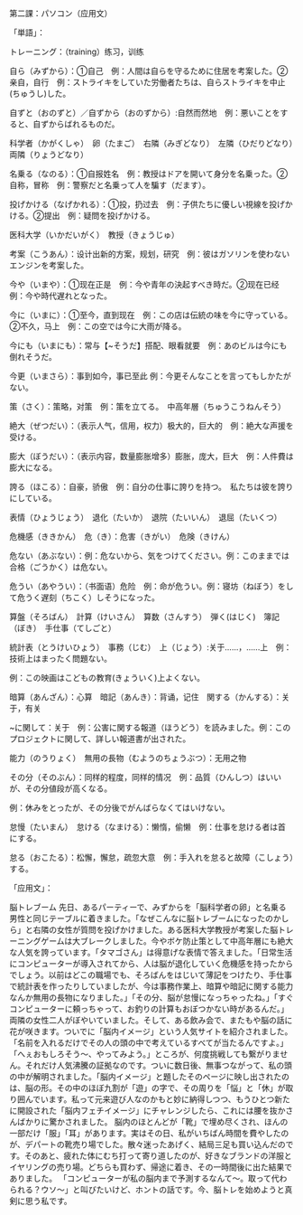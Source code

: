 第二課：パソコン（应用文）

「単語」：

トレーニング：（training）练习，训练　

自ら（みずから）：①自己　例：人間は自らを守るために住居を考案した。②亲自，自行　例：ストライキをしていた労働者たちは、自らストライキを中止(ちゅうし)した。　

自ずと（おのずと）／自ずから（おのずから）:自然而然地　例：悪いことをすると、自ずからばれるものだ。

科学者（かがくしゃ）　卵（たまご）　右隣（みぎどなり）　左隣（ひだりどなり）　両隣（りょうどなり）

名乗る（なのる）：①自报姓名　例：教授はドアを開いて身分を名乗った。②自称，冒称　例：警察だと名乗って人を騙す（だます）。

投げかける（なげかれる）：①投，扔过去　例：子供たちに優しい視線を投げかける。②提出　例：疑問を投げかける。

医科大学（いかだいがく）　教授（きょうじゅ）　

考案（こうあん）：设计出新的方案，规划，研究　例：彼はガソリンを使わないエンジンを考案した。

今や（いまや）：①现在正是　例：今や青年の決起すべき時だ。②现在已经　例：今や時代遅れとなった。

今に（いまに）：①至今，直到现在　例：この店は伝統の味を今に守っている。②不久，马上　例：この空では今に大雨が降る。　

今にも（いまにも）：常与【~そうだ】搭配、眼看就要　例：あのビルは今にも倒れそうだ。

今更（いまさら）：事到如今，事已至此  例：今更そんなことを言ってもしかたがない。

策（さく）：策略，对策　例：策を立てる。　中高年層（ちゅうこうねんそう）

絶大（ぜつだい）：（表示人气，信用，权力）极大的，巨大的　例：絶大な声援を受ける。

膨大（ぼうだい）：（表示内容，数量膨胀增多）膨胀，庞大，巨大　例：人件費は膨大になる。

誇る（ほこる）：自豪，骄傲　例：自分の仕事に誇りを持つ。　私たちは彼を誇りにしている。

表情（ひょうじょう）　退化（たいか）　退院（たいいん）　退屈（たいくつ）

危機感（ききかん）　危（き）：危害（きがい）　危険（きけん）　

危ない（あぶない）：例：危ないから、気をつけてください。例：このままでは合格（ごうかく）は危ない。

危うい（あやうい）：（书面语）危险　例：命が危うい。例：寝坊（ねぼう）をして危うく遅刻（ちこく）しそうになった。

算盤（そろばん）　計算（けいさん）　算数（さんすう）　弾く(はじく)　簿記（ぼき）　手仕事（てしごと）

統計表（とうけいひょう）　事務（じむ）　上（じょう）:关于......，......上　例：技術上はまったく問題ない。

例：この映画はこどもの教育(きょういく)上よくない。

暗算（あんざん）：心算　暗記（あんき）：背诵，记住　関する（かんする）：关于，有关

~に関して：关于　例：公害に関する報道（ほうどう）を読みました。例：このプロジェクトに関して、詳しい報道書が出された。

能力（のうりょく）　無用の長物（むようのちょうぶつ）：无用之物　

その分（そのぶん）：同样的程度，同样的情况　例：品質（ひんしつ）はいいが、その分値段が高くなる。

例：休みをとったが、その分後でがんばらなくてはいけない。

怠慢（たいまん）　怠ける（なまける）：懒惰，偷懒　例：仕事を怠ける者は首にする。

怠る（おこたる）：松懈，懈怠，疏忽大意　例：手入れを怠ると故障（こしょう）する。

「应用文」：

脳トレブーム
先日、あるパーティーで、みずからを「脳科学者の卵」と名乗る男性と同じテーブルに着きました。「なぜこんなに脳トレブームになったのかしら」と右隣の女性が質問を投げかけました。ある医科大学教授が考案した脳トレーニングゲームは大ブレークしました。今やボケ防止策として中高年層にも絶大な人気を誇っています。「タマゴさん」は得意げな表情で答えました。「日常生活にコンピューターが導入されてから、人は脳が退化していく危機感を持ったからでしょう。以前はどこの職場でも、そろばんをはじいて薄記をつけたり、手仕事で統計表を作ったりしていましたが、今は事務作業上、暗算や暗記に関する能力なんか無用の長物になりました。」「その分、脳が怠慢になっちゃったね。」「すぐコンピューターに頼っちゃって、お釣りの計算もおぼつかない時があるんだ。」両隣の女性二人がぼやいていました。そして、ある飲み会で、またもや脳の話に花が咲きます。ついでに「脳内イメージ」という人気サイトを紹介されました。「名前を入れるだけでその人の頭の中で考えているすべてが当たるんですよ。」「へぇおもしろそう～、やってみよう。」ところが、何度挑戦しても繋がりません。それだけ人気沸騰の証拠なのです。ついに数日後、無事つながって、私の頭の中が解明されました。「脳内イメージ」と題したそのページに映し出されたのは、脳の形。その中のほぼ九割が「遊」の字で、その周りを「悩」と「休」が取り囲んでいます。私って元来遊び人なのかもと妙に納得しつつ、もうひとつ新たに開設された「脳内フェチイメージ」にチャレンジしたら、これには腰を抜かさんばかりに驚かされました。
脳内のほとんどが「靴」で埋め尽くされ、ほんの一部だけ「服」「耳」があります。実はその日、私がいちばん時間を費やしたのが、デパートの靴売り場でした。散々迷ったあげく、結局三足も買い込んだのです。そのあと、疲れた体にむち打って寄り道したのが、好きなブランドの洋服とイヤリングの売り場。どちらも買わず、帰途に着き、その一時間後に出た結果でありました。
「コンピューターが私の脳内まで予測するなんて〜。取って代わられる？ウソ～」と叫びたいけど、ホントの話です。今、脳トレを始めようと真剣に思う私です。